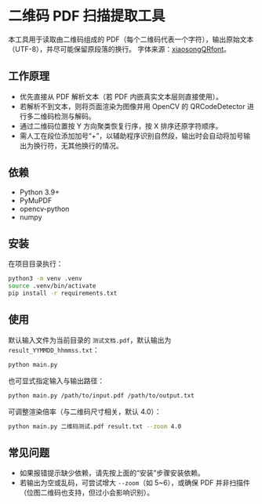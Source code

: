 # 二维码 PDF 扫描提取工具

本工具用于读取由二维码组成的 PDF（每个二维码代表一个字符），输出原始文本（UTF-8），并尽可能保留原段落的换行。
字体来源：[xiaosongQRfont](https://github.com/hnzxs/xiaosongQRfont)。

## 工作原理
- 优先直接从 PDF 解析文本（若 PDF 内嵌真实文本层则直接使用）。
- 若解析不到文本，则将页面渲染为图像并用 OpenCV 的 QRCodeDetector 进行多二维码检测与解码。
- 通过二维码位置按 Y 方向聚类恢复行序，按 X 排序还原字符顺序。
- 需人工在段位添加加号“+”，以辅助程序识别自然段，输出时会自动将加号输出为换行符，无其他换行的情况。

## 依赖
- Python 3.9+
- PyMuPDF
- opencv-python
- numpy

## 安装
在项目目录执行：

```bash
python3 -m venv .venv
source .venv/bin/activate
pip install -r requirements.txt
```

## 使用
默认输入文件为当前目录的 `测试文档.pdf`，默认输出为 `result_YYMMDD_hhmmss.txt`：

```bash
python main.py
```

也可显式指定输入与输出路径：

```bash
python main.py /path/to/input.pdf /path/to/output.txt
```

可调整渲染倍率（与二维码尺寸相关，默认 4.0）：

```bash
python main.py 二维码测试.pdf result.txt --zoom 4.0
```

## 常见问题
- 如果报错提示缺少依赖，请先按上面的“安装”步骤安装依赖。
- 若输出为空或乱码，可尝试增大 `--zoom`（如 5~6），或确保 PDF 并非扫描件（位图二维码也支持，但过小会影响识别）。
